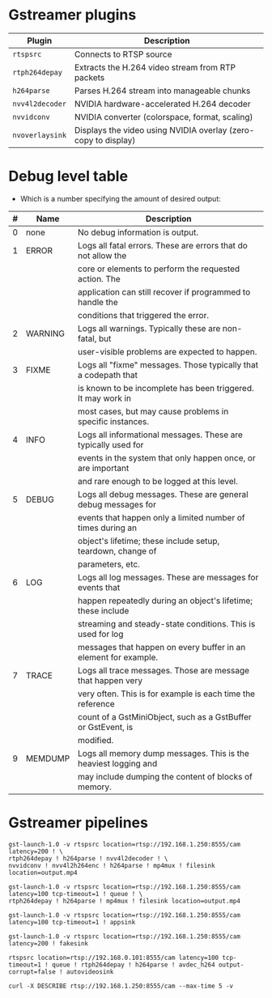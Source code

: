 # Gstreamer plugins
| Plugin          | Description                                                    |
| --------------- | -------------------------------------------------------------- |
| `rtspsrc`       | Connects to RTSP source                                        |
| `rtph264depay`  | Extracts the H.264 video stream from RTP packets               |
| `h264parse`     | Parses H.264 stream into manageable chunks                     |
| `nvv4l2decoder` | NVIDIA hardware-accelerated H.264 decoder                      |
| `nvvidconv`     | NVIDIA converter (colorspace, format, scaling)                 |
| `nvoverlaysink` | Displays the video using NVIDIA overlay (zero-copy to display) |



# Debug level table
- Which is a number specifying the amount of desired output:

| #   | Name    | Description                                                     |
| --- | ------- | --------------------------------------------------------------- |
| 0   | none    | No debug information is output.                                 |
| 1   | ERROR   | Logs all fatal errors. These are errors that do not allow the   |
|     |         | core or elements to perform the requested action. The           |
|     |         | application can still recover if programmed to handle the       |
|     |         | conditions that triggered the error.                            |
| 2   | WARNING | Logs all warnings. Typically these are non-fatal, but           |
|     |         | user-visible problems are expected to happen.                   |
| 3   | FIXME   | Logs all "fixme" messages. Those typically that a codepath that |
|     |         | is known to be incomplete has been triggered. It may work in    |
|     |         | most cases, but may cause problems in specific instances.       |
| 4   | INFO    | Logs all informational messages. These are typically used for   |
|     |         | events in the system that only happen once, or are important    |
|     |         | and rare enough to be logged at this level.                     |
| 5   | DEBUG   | Logs all debug messages. These are general debug messages for   |
|     |         | events that happen only a limited number of times during an     |
|     |         | object's lifetime; these include setup, teardown, change of     |
|     |         | parameters, etc.                                                |
| 6   | LOG     | Logs all log messages. These are messages for events that       |
|     |         | happen repeatedly during an object's lifetime; these include    |
|     |         | streaming and steady-state conditions. This is used for log     |
|     |         | messages that happen on every buffer in an element for example. |
| 7   | TRACE   | Logs all trace messages. Those are message that happen very     |
|     |         | very often. This is for example is each time the reference      |
|     |         | count of a GstMiniObject, such as a GstBuffer or GstEvent, is   |
|     |         | modified.                                                       |
| 9   | MEMDUMP | Logs all memory dump messages. This is the heaviest logging and |
|     |         | may include dumping the content of blocks of memory.            |

# Gstreamer pipelines
```
gst-launch-1.0 -v rtspsrc location=rtsp://192.168.1.250:8555/cam latency=200 ! \
rtph264depay ! h264parse ! nvv4l2decoder ! \
nvvidconv ! nvv4l2h264enc ! h264parse ! mp4mux ! filesink location=output.mp4

gst-launch-1.0 -v rtspsrc location=rtsp://192.168.1.250:8555/cam latency=100 tcp-timeout=1 ! queue ! \
rtph264depay ! h264parse ! mp4mux ! filesink location=output.mp4

gst-launch-1.0 -v rtspsrc location=rtsp://192.168.1.250:8555/cam latency=100 tcp-timeout=1 ! appsink

gst-launch-1.0 -v rtspsrc location=rtsp://192.168.1.250:8555/cam latency=200 ! fakesink

rtspsrc location=rtsp://192.168.0.101:8555/cam latency=100 tcp-timeout=1 ! queue ! rtph264depay ! h264parse ! avdec_h264 output-corrupt=false ! autovideosink

curl -X DESCRIBE rtsp://192.168.1.250:8555/cam --max-time 5 -v

```
